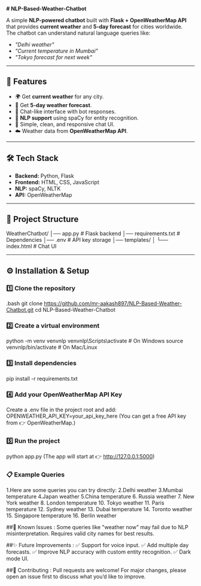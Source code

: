 <b># NLP-Based-Weather-Chatbot </b>

A simple **NLP-powered chatbot** built with **Flask + OpenWeatherMap API** that provides **current weather** and **5-day forecast** for cities worldwide.  
The chatbot can understand natural language queries like:

- *"Delhi weather"*  
- *"Current temperature in Mumbai"*  
- *"Tokyo forecast for next week"*  

---

## 🚀 Features
- 🌍 Get **current weather** for any city.  
- 📅 Get **5-day weather forecast**.  
- 💬 Chat-like interface with bot responses.  
- 🧠 **NLP support** using spaCy for entity recognition.  
- 🎨 Simple, clean, and responsive chat UI.  
- ☁️ Weather data from **OpenWeatherMap API**.  

---

## 🛠️ Tech Stack
- **Backend:** Python, Flask  
- **Frontend:** HTML, CSS, JavaScript  
- **NLP:** spaCy, NLTK  
- **API:** OpenWeatherMap  

---

## 📂 Project Structure
WeatherChatbot/
│── app.py # Flask backend
│── requirements.txt # Dependencies
│── .env # API key storage
│── templates/
│ └── index.html # Chat UI


---

## ⚙️ Installation & Setup

### 1️⃣ Clone the repository
.bash
git clone https://github.com/mr-aakash897/NLP-Based-Weather-Chatbot.git
cd NLP-Based-Weather-Chatbot

### 2️⃣ Create a virtual environment
python -m venv venvnlp
venvnlp\Scripts\activate    # On Windows
source venvnlp/bin/activate # On Mac/Linux

### 3️⃣ Install dependencies
pip install -r requirements.txt

### 4️⃣ Add your OpenWeatherMap API Key
Create a .env file in the project root and add:
OPENWEATHER_API_KEY=your_api_key_here     (You can get a free API key from 👉 OpenWeatherMap.)

### 5️⃣ Run the project
python app.py
(The app will start at 👉 http://127.0.0.1:5000)

### 📋 Example Queries
1.Here are some queries you can try directly:
2.Delhi weather
3.Mumbai temperature
4.Japan weather
5.China temperature
6. Russia weather
7. New York weather
8. London temperature
10. Tokyo weather
11. Paris temperature
12. Sydney weather
13. Dubai temperature
14. Toronto weather
15. Singapore temperature
16. Berlin weather

##🚧 Known Issues :
Some queries like "weather now" may fail due to NLP misinterpretation.
Requires valid city names for best results.

##✨ Future Improvements : 
✅ Support for voice input.
✅ Add multiple day forecasts.
✅ Improve NLP accuracy with custom entity recognition.
✅ Dark mode UI.

##🤝 Contributing :
Pull requests are welcome! For major changes, please open an issue first to discuss what you’d like to improve.
